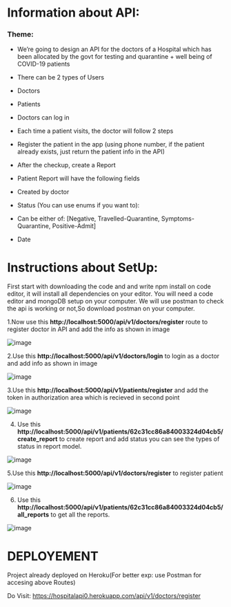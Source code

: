 # Information about API:
### Theme:
- We’re going to design an API for the doctors of a Hospital which has been allocated by the
govt for testing and quarantine + well being of COVID-19 patients
- There can be 2 types of Users
- Doctors
- Patients
- Doctors can log in
- Each time a patient visits, the doctor will follow 2 steps
- Register the patient in the app (using phone number, if the patient already exists, just
return the patient info in the API)
- After the checkup, create a Report
- Patient Report will have the following fields
- Created by doctor
- Status (You can use enums if you want to):
- Can be either of: [Negative, Travelled-Quarantine, Symptoms-Quarantine,
Positive-Admit]

- Date

# Instructions about SetUp:

First start with downloading the code and and write npm install on code editor, it will install all dependencies on your editor.
You will need a code editor and mongoDB setup on your computer.
We will use postman to check the api is working or not,So download postman on your computer.

1.Now use this **http://localhost:5000/api/v1/doctors/register** route to register doctor in API and add the info as shown in image

![image](https://user-images.githubusercontent.com/70103005/177214903-3c02cf1b-85eb-4a99-acf1-c18f084f8242.png)

2.Use this **http://localhost:5000/api/v1/doctors/login** to login as a doctor and add info as shown in image

![image](https://user-images.githubusercontent.com/70103005/177215328-258a4f89-7b1d-4001-bb02-d7865cb5176a.png)

3.Use this **http://localhost:5000/api/v1/patients/register** and add the token in authorization area which is recieved in second point

![image](https://user-images.githubusercontent.com/70103005/177215565-d872afb3-cff2-4cf0-9944-b5d3da469223.png)

4. Use this **http://localhost:5000/api/v1/patients/62c31cc86a84003324d04cb5/create_report** to create report and add status you can see the types of 
   status in report model.

![image](https://user-images.githubusercontent.com/70103005/177215702-b8412d94-e56a-48ed-9694-6809e7b986a7.png)

5.Use this **http://localhost:5000/api/v1/doctors/register** to register patient

![image](https://user-images.githubusercontent.com/70103005/177215836-3312bd1f-5cf2-4792-ac02-d2c340f916b5.png)

6. Use this **http://localhost:5000/api/v1/patients/62c31cc86a84003324d04cb5/all_reports** to get all the reports.

![image](https://user-images.githubusercontent.com/70103005/177216169-b17c31c4-6219-460a-a93f-b77588d6b9b6.png)

# DEPLOYEMENT
Project already deployed on Heroku(For better exp: use Postman for accesing above Routes)

Do Visit: https://hospitalapi0.herokuapp.com/api/v1/doctors/register
